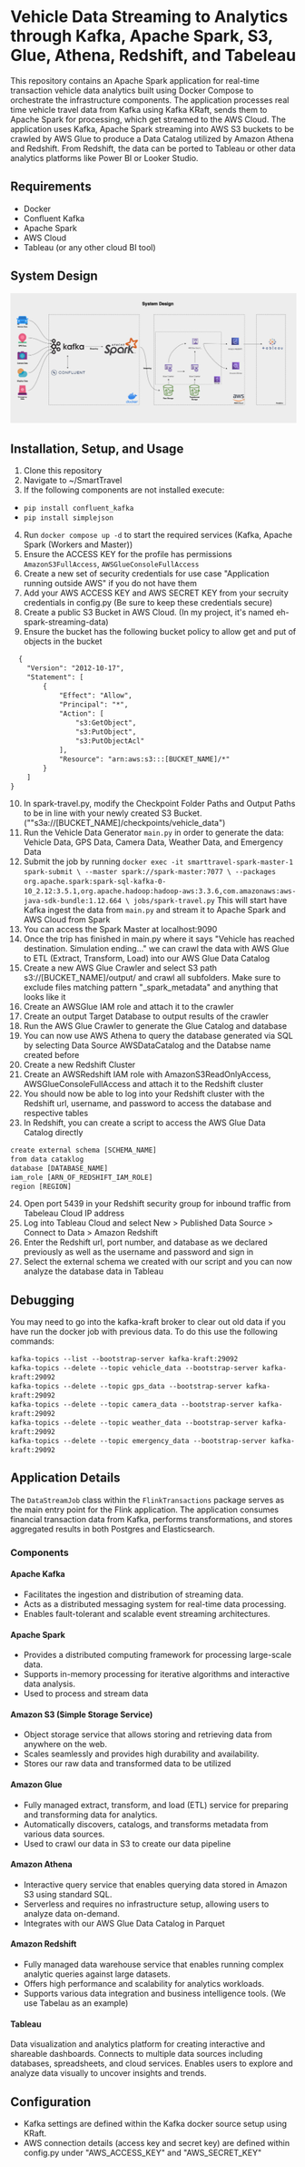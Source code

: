 # Vehicle Data Streaming to Analytics through Kafka, Apache Spark, S3, Glue, Athena, Redshift, and Tabeleau

This repository contains an Apache Spark application for real-time transaction vehicle data analytics built using Docker Compose to orchestrate the infrastructure components. The application processes real time vehicle travel data from Kafka using Kafka KRaft, sends them to Apache Spark for processing, which get streamed to the AWS Cloud. The application uses Kafka, Apache Spark streaming into AWS S3 buckets to be crawled by AWS Glue to produce a Data Catalog utilized by Amazon Athena and Redshift. From Redshift, the data can be ported to Tableau or other data analytics platforms like Power BI or Looker Studio.

## Requirements
- Docker
- Confluent Kafka
- Apache Spark
- AWS Cloud
- Tableau (or any other cloud BI tool)

## System Design
![System Design.png](System%20Design.png)

## Installation, Setup, and Usage
1. Clone this repository
2. Navigate to ~/SmartTravel
3. If the following components are not installed execute:
- `pip install confluent_kafka`
- `pip install simplejson`
4. Run `docker compose up -d` to start the required services (Kafka, Apache Spark (Workers and Master))
5. Ensure the ACCESS KEY for the profile has permissions `AmazonS3FullAccess`, `AWSGlueConsoleFullAccess`
6. Create a new set of security credentials for use case "Application running outside AWS" if you do not have them
7. Add your AWS ACCESS KEY and AWS SECRET KEY from your secruity credentials in config.py (Be sure to keep these credentials secure)
8. Create a public S3 Bucket in AWS Cloud. (In my project, it's named eh-spark-streaming-data)
9. Ensure the bucket has the following bucket policy to allow get and put of objects in the bucket
```
  {
    "Version": "2012-10-17",
    "Statement": [
        {
            "Effect": "Allow",
            "Principal": "*",
            "Action": [
                "s3:GetObject",
                "s3:PutObject",
                "s3:PutObjectAcl"
            ],
            "Resource": "arn:aws:s3:::[BUCKET_NAME]/*"
        }
    ]
}
```
10. In spark-travel.py, modify the Checkpoint Folder Paths and Output Paths to be in line with your newly created S3 Bucket. (""s3a://[BUCKET_NAME]/checkpoints/vehicle_data")
11. Run the Vehicle Data Generator `main.py` in order to generate the data: Vehicle Data, GPS Data, Camera Data, Weather Data, and Emergency Data
12. Submit the job by running `docker exec -it smarttravel-spark-master-1 spark-submit \
  --master spark://spark-master:7077 \
  --packages org.apache.spark:spark-sql-kafka-0-10_2.12:3.5.1,org.apache.hadoop:hadoop-aws:3.3.6,com.amazonaws:aws-java-sdk-bundle:1.12.664 \
  jobs/spark-travel.py`
  This will start have Kafka ingest the data from `main.py` and stream it to Apache Spark and AWS Cloud from Spark
13. You can access the Spark Master at localhost:9090
14. Once the trip has finished in main.py where it says "Vehicle has reached destination. Simulation ending..." we can crawl the data with AWS Glue to ETL (Extract, Transform, Load) into our AWS Glue Data Catalog
15. Create a new AWS Glue Crawler and select S3 path s3://[BUCKET_NAME]/output/ and crawl all subfolders. Make sure to exclude files matching pattern "_spark_metadata" and anything that looks like it
16. Create an AWSGlue IAM role and attach it to the crawler
17. Create an output Target Database to output results of the crawler
18. Run the AWS Glue Crawler to generate the Glue Catalog and database
19. You can now use AWS Athena to query the database generated via SQL by selecting Data Source AWSDataCatalog and the Databse name created before
20. Create a new Redshift Cluster
21. Create an AWSRedshift IAM role with AmazonS3ReadOnlyAccess, AWSGlueConsoleFullAccess and attach it to the Redshift cluster
22. You should now be able to log into your Redshift cluster with the Redshift url, username, and password to access the database and respective tables
23. In Redshift, you can create a script to access the AWS Glue Data Catalog directly
```
create external schema [SCHEMA_NAME]
from data cataklog
database [DATABASE_NAME]
iam_role [ARN_OF_REDSHIFT_IAM_ROLE]
region [REGION]
```
24. Open port 5439 in your Redshift security group for inbound traffic from Tabeleau Cloud IP address
25. Log into Tableau Cloud and select New > Published Data Source > Connect to Data > Amazon Redshift
26. Enter the Redshift url, port number, and database as we declared previously as well as the username and password and sign in
27. Select the external schema we created with our script and you can now analyze the database data in Tableau

## Debugging
You may need to go into the kafka-kraft broker to clear out old data if you have run the docker job with previous data. To do this use the following commands:
```
kafka-topics --list --bootstrap-server kafka-kraft:29092
kafka-topics --delete --topic vehicle_data --bootstrap-server kafka-kraft:29092
kafka-topics --delete --topic gps_data --bootstrap-server kafka-kraft:29092
kafka-topics --delete --topic camera_data --bootstrap-server kafka-kraft:29092
kafka-topics --delete --topic weather_data --bootstrap-server kafka-kraft:29092
kafka-topics --delete --topic emergency_data --bootstrap-server kafka-kraft:29092
```

## Application Details
The `DataStreamJob` class within the `FlinkTransactions` package serves as the main entry point for the Flink application. The application consumes financial transaction data from Kafka, performs transformations, and stores aggregated results in both Postgres and Elasticsearch.

### Components
#### Apache Kafka
- Facilitates the ingestion and distribution of streaming data.
- Acts as a distributed messaging system for real-time data processing.
- Enables fault-tolerant and scalable event streaming architectures.

#### Apache Spark
- Provides a distributed computing framework for processing large-scale data.
- Supports in-memory processing for iterative algorithms and interactive data analysis.
- Used to process and stream data

#### Amazon S3 (Simple Storage Service)
- Object storage service that allows storing and retrieving data from anywhere on the web.
- Scales seamlessly and provides high durability and availability.
- Stores our raw data and transformed data to be utilized

#### Amazon Glue
- Fully managed extract, transform, and load (ETL) service for preparing and transforming data for analytics.
- Automatically discovers, catalogs, and transforms metadata from various data sources.
- Used to crawl our data in S3 to create our data pipeline

#### Amazon Athena
- Interactive query service that enables querying data stored in Amazon S3 using standard SQL.
- Serverless and requires no infrastructure setup, allowing users to analyze data on-demand.
- Integrates with our AWS Glue Data Catalog in Parquet

#### Amazon Redshift
- Fully managed data warehouse service that enables running complex analytic queries against large datasets.
- Offers high performance and scalability for analytics workloads.
- Supports various data integration and business intelligence tools. (We use Tabelau as an example)

#### Tableau
Data visualization and analytics platform for creating interactive and shareable dashboards.
Connects to multiple data sources including databases, spreadsheets, and cloud services.
Enables users to explore and analyze data visually to uncover insights and trends.





## Configuration
- Kafka settings are defined within the Kafka docker source setup using KRaft.
- AWS connection details (access key and secret key) are defined within config.py under "AWS_ACCESS_KEY" and "AWS_SECRET_KEY"
